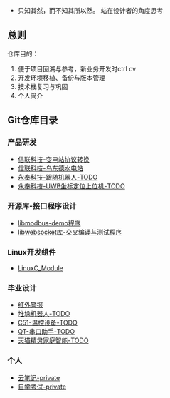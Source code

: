 - 只知其然，而不知其所以然。 站在设计者的角度思考

## 总则 
仓库目的：
1. 便于项目回溯与参考，新业务开发时ctrl cv
2. 开发环境移植、备份与版本管理
3. 技术栈复习与巩固
4. 个人简介

## Git仓库目录
### 产品研发
- [信联科技-变电站协议转换](https://github.com/useryu1015/sink_proc)
- [信联科技-乌东德水电站](https://github.com/useryu1015/wdd_proc)
- [永奉科技-跟随机器人-TODO]()
- [永奉科技-UWB坐标定位上位机-TODO]()

### 开源库-接口程序设计
- [libmodbus-demo程序](https://github.com/useryu1015/libmodbus-example-context)
- [libwebsocket库-交叉编译与测试程序](https://github.com/useryu1015/libwebsockets-example-tx-rx)

### Linux开发组件
- [LinuxC_Module](https://github.com/useryu1015/module_C)

### 毕业设计
- [红外警报](https://github.com/useryu1015/college_item/tree/main/1.alarm_sys)
- [堆垛机器人-TODO](https://github.com/useryu1015/college_item/tree/main/2.robot)
- [C51-温控设备-TODO]()
- [QT-串口助手-TODO]()
- [天猫精灵家庭智能-TODO]()

### 个人
- [云笔记-private](https://github.com/useryu1015/cloud_note)
- [自学考试-private](https://github.com/useryu1015/XKD)

<!---
useryu1015/useryu1015 is a ✨ special ✨ repository because its `README.md` (this file) appears on your GitHub profile.
You can click the Preview link to take a look at your changes.
--->



